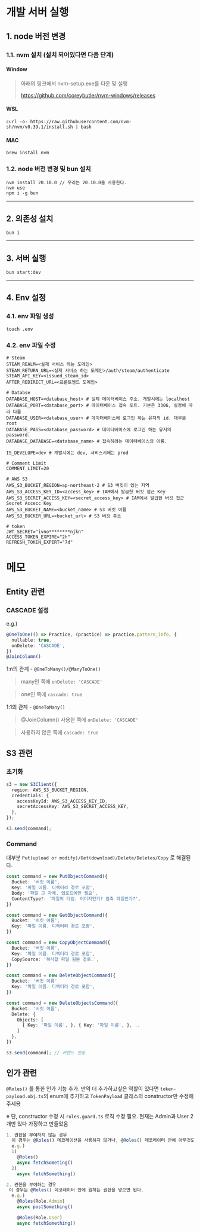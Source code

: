 # 개발 서버 실행

## 1. node 버전 변경

### 1.1. nvm 설치 (설치 되어있다면 다음 단계)

#### Window

> 아래의 링크에서 nvm-setup.exe를 다운 및 실행
>
> https://github.com/coreybutler/nvm-windows/releases

#### WSL

```
curl -o- https://raw.githubusercontent.com/nvm-sh/nvm/v0.39.1/install.sh | bash
```

#### MAC

```
brew install nvm
```

### 1.2. node 버전 변경 및 bun 설치

```
nvm install 20.10.0 // 우리는 20.10.0을 사용한다.
nvm use
npm i -g bun
```

---

## 2. 의존성 설치

```
bun i
```

---

## 3. 서버 실행

```
bun start:dev
```
---


## 4. Env 설정

### 4.1. env 파일 생성
```
touch .env
```

### 4.2. env 파일 수정
```
# Steam
STEAM_REALM=<실제 서비스 하는 도메인>
STEAM_RETURN_URL=<실제 서비스 하는 도메인>/auth/steam/authenticate
STEAM_API_KEY=<issued_steam_id>
AFTER_REDIRECT_URL=<프론트엔드 도메인>

# Databse
DATABASE_HOST=<database_host> # 실제 데이터베이스 주소. 개발시에는 localhost
DATABASE_PORT=<database_port> # 데이터베이스 접속 포트. 기본은 3306, 설정에 따라 다름
DATABASE_USER=<database_user> # 데이터베이스에 로그인 하는 유저의 id. 대부분 root
DATABASE_PASS=<database_password> # 데이터베이스에 로그인 하는 유저의 password.
DATABASE_DATABASE=<database_name> # 접속하려는 데이터베이스의 이름.

IS_DEVELOPE=dev # 개발시에는 dev, 서비스시에는 prod

# Comment Limit
COMMENT_LIMIT=20

# AWS S3
AWS_S3_BUCKET_REGION=ap-northeast-2 # S3 버킷이 있는 지역
AWS_S3_ACCESS_KEY_ID=<access_key> # IAM에서 발급한 버킷 접근 Key
AWS_S3_SECRET_ACCESS_KEY=<secret_access_key> # IAM에서 발급한 버킷 접근 Secret Accecc Key
AWS_S3_BUCKET_NAME=<bucket_name> # S3 버킷 이름
AWS_S3_BUCKER_URL=<bucket_url> # S3 버킷 주소

# token
JWT_SECRET="ivno********njkn"
ACCESS_TOKEN_EXPIRE="2h"
REFRESH_TOKEN_EXPIRT="7d"
```



# 메모

## Entity 관련

### CASCADE 설정

e.g.) 
```ts
@OneToOne(() => Practice, (practice) => practice.pattern_info, {
  nullable: true,
  onDelete: 'CASCADE',
})
@JoinColumn()
```

1:n의 관계 - `@OneToMany()/@ManyToOne()`
> many인 쪽에 `onDelete: 'CASCADE'`

> one인 쪽에 `cascade: true`

1:1의 관계 - `@OneToMany()`
> @JoinColumn() 사용한 쪽에 `onDelete: 'CASCADE'`

> 사용하지 않은 쪽에 `cascade: true`


## S3 관련

### 초기화

```ts
s3 = new S3Client({
  region: AWS_S3_BUCKET_REGION,
  credentials: {
    accessKeyId: AWS_S3_ACCESS_KEY_ID,
    secretAccessKey: AWS_S3_SECRET_ACCESS_KEY,
  },
});

s3.send(command);
```

### Command
대부분 `Put(upload or modify)/Get(download)/Delete/Deletes/Copy` 로 해결된다.
```ts
const command = new PutObjectCommand({
  Bucket: '버킷 이름',
  Key: '파일 이름. 디렉터리 경로 포함',
  Body: '파일 그 자체. 업로드에만 필요',
  ContentType?: '파일의 타입. 이미지인가? 압축 파일인가?',
})

const command = new GetObjectCommand({
  Bucket: '버킷 이름',
  Key: '파일 이름. 디렉터리 경로 포함',
})

const command = new CopyObjectCommand({
  Bucket: '버킷 이름',
  Key: '파일 이름. 디렉터리 경로 포함',
  CopySource: '복사할 파일 원본 경로.',
})

const command = new DeleteObjectCommand({
  Bucket: '버킷 이름'
  Key: '파일 이름. 디렉터리 경로 포함',
})

const command = new DeleteObjectsCommand({
  Bucket: '버킷 이름',
  Delete: {
    Objects: [
      { Key: '파일 이름', }, { Key: '파일 이름', }, ..
    ]
  },
})

s3.send(command); // 커맨드 전송
```

## 인가 관련

`@Roles()` 를 통한 인가 기능 추가. 만약 더 추가하고싶은 역할이 있다면 `token-payload.obj.ts`의 enum에 추가하고 `TokenPayload` 클래스의 constructor만 수정해주세용

※ 단, constructor 수정 시 `roles.guard.ts` 로직 수정 필요. 현재는 Admin과 User 2개만 있다 가정하고 만들었음

```ts
1. 권한을 부여하지 않는 경우
  이 경우는 @Roles() 데코레이션을 사용하지 않거나, @Roles() 데코레이터 안에 아무것도 쓰지 않으면 된다.
  e.g.)
  1)
    @Roles()
    async fetchSometing()
  2)
    async fetchSomething()

2. 권한을 부여하는 경우
 이 경우는 @Roles() 데코레이터 안에 원하는 권한을 넣으면 된다.
  e.g.)
    @Roles(Role.Admin)
    async postSomething()

    @Roles(Role.User)
    async fetchSomething()
```